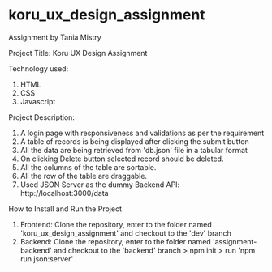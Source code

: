 # koru_ux_design_assignment
Assignment by Tania Mistry

Project Title:
Koru UX Design Assignment

Technology used:
1. HTML
2. CSS
3. Javascript

Project Description:
1. A login page with responsiveness and validations as per the requirement
2. A table of records is being displayed after clicking the submit button
3. All the data are being retrieved from 'db.json' file in a tabular format
4. On clicking Delete button selected record should be deleted.
5. All the columns of the table are sortable.
6. All the row of the table are draggable.
7. Used JSON Server as the dummy Backend API: http://localhost:3000/data

How to Install and Run the Project
1. Frontend: Clone the repository, enter to the folder named 'koru_ux_design_assignment' and checkout to the 'dev' branch
2. Backend: Clone the repository, enter to the folder named 'assignment-backend' and checkout to the 'backend' branch > npm init > run 'npm run json:server'